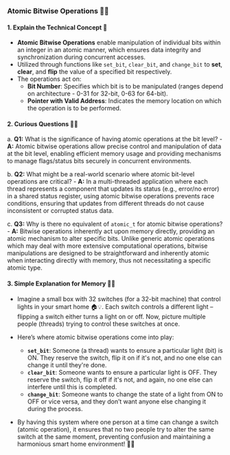 ### Atomic Bitwise Operations 🚀🔗

#### 1. Explain the Technical Concept 📘

- **Atomic Bitwise Operations** enable manipulation of individual bits within an integer in an atomic manner, which ensures data integrity and synchronization during concurrent accesses.
- Utilized through functions like `set_bit`, `clear_bit`, and `change_bit` to **set**, **clear**, and **flip** the value of a specified bit respectively.
- The operations act on:
  - **Bit Number**: Specifies which bit is to be manipulated (ranges depend on architecture - 0-31 for 32-bit, 0-63 for 64-bit).
  - **Pointer with Valid Address**: Indicates the memory location on which the operation is to be performed.

#### 2. Curious Questions 🧐🤔
   
   a. **Q1:** What is the significance of having atomic operations at the bit level?
      - **A:** Atomic bitwise operations allow precise control and manipulation of data at the bit level, enabling efficient memory usage and providing mechanisms to manage flags/status bits securely in concurrent environments.

   b. **Q2:** What might be a real-world scenario where atomic bit-level operations are critical?
      - **A:** In a multi-threaded application where each thread represents a component that updates its status (e.g., error/no error) in a shared status register, using atomic bitwise operations prevents race conditions, ensuring that updates from different threads do not cause inconsistent or corrupted status data.
   
   c. **Q3:** Why is there no equivalent of `atomic_t` for atomic bitwise operations?
      - **A:** Bitwise operations inherently act upon memory directly, providing an atomic mechanism to alter specific bits. Unlike generic atomic operations which may deal with more extensive computational operations, bitwise manipulations are designed to be straightforward and inherently atomic when interacting directly with memory, thus not necessitating a specific atomic type.

#### 3. Simple Explanation for Memory 🧠💡
- Imagine a small box with 32 switches (for a 32-bit machine) that control lights in your smart home 🏠💡. Each switch controls a different light – flipping a switch either turns a light on or off. Now, picture multiple people (threads) trying to control these switches at once.

- Here’s where atomic bitwise operations come into play:
   - **`set_bit`**: Someone (a thread) wants to ensure a particular light (bit) is ON. They reserve the switch, flip it on if it's not, and no one else can change it until they're done.
   - **`clear_bit`**: Someone wants to ensure a particular light is OFF. They reserve the switch, flip it off if it's not, and again, no one else can interfere until this is completed.
   - **`change_bit`**: Someone wants to change the state of a light from ON to OFF or vice versa, and they don’t want anyone else changing it during the process.

- By having this system where one person at a time can change a switch (atomic operation), it ensures that no two people try to alter the same switch at the same moment, preventing confusion and maintaining a harmonious smart home environment! 🌟🔄